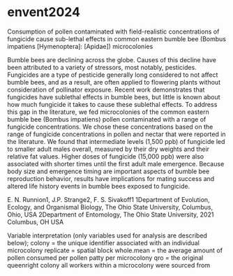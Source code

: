 # envent2024
Consumption of pollen contaminated with field-realistic concentrations of fungicide cause sub-lethal effects in common eastern bumble bee (Bombus impatiens [Hymenoptera]: [Apidae]) microcolonies

Bumble bees are declining across the globe. Causes of this decline have been attributed to a variety of stressors, most notably, pesticides. Fungicides are a type of pesticide generally long considered to not affect bumble bees, and as a result, are often applied to flowering plants without consideration of pollinator exposure. Recent work demonstrates that fungicides have sublethal effects in bumble bees, but little is known about how much fungicide it takes to cause these sublethal effects. To address this gap in the literature, we fed microcolonies of the common eastern bumble bee (Bombus impatiens) pollen contaminated with a range of fungicide concentrations. We chose these concentrations based on the range of fungicide concentrations in pollen and nectar that were reported in the literature. We found that intermediate levels (1,500 ppb) of fungicide led to smaller adult males overall, measured by their dry weights and their relative fat values. Higher doses of fungicide (15,000 ppb) were also associated with shorter times until the first adult male emergence. Because body size and emergence timing are important aspects of bumble bee reproduction behavior, results have implications for mating success and altered life history events in bumble bees exposed to fungicide. 

E. N. Runnion1, J.P. Strange2, F. S. Sivakoff1 1Department of Evolution, Ecology, and Organismal Biology, The Ohio State University, Columbus, Ohio, USA 2Department of Entomology, The Ohio State University, 2021 Columbus, OH USA

Variable interpretation (only variables used for analysis are described below);
colony = the unique identifier associated with an individual microcolony
replicate = spatial block
whole.mean = the average amount of pollen consumed per pollen patty per microcolony 
qro = the original queenright colony all workers within a microcolony were sourced from 
